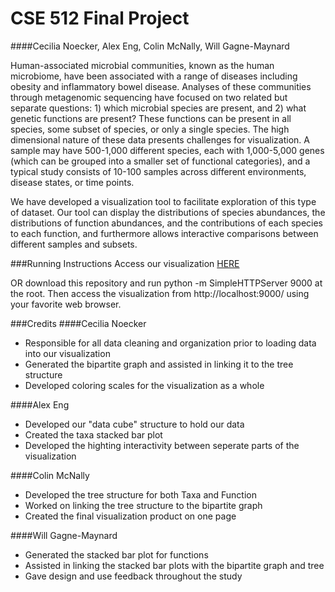# CSE 512 Final Project
####Cecilia Noecker, Alex Eng, Colin McNally, Will Gagne-Maynard

  Human-associated microbial communities, known as the human microbiome, have been associated with a range of diseases including obesity and inflammatory bowel disease. Analyses of these communities through metagenomic sequencing have focused on two related but separate questions: 1) which microbial species are present, and 2) what genetic functions are present?  These functions can be present in all species, some subset of species, or only a single species. The high dimensional nature of these data presents challenges for visualization. A sample may have 500-1,000 different species, each with 1,000-5,000 genes (which can be grouped into a smaller set of functional categories), and a typical study consists of 10-100 samples across different environments, disease states, or time points. 

  We have developed a visualization tool to facilitate exploration of this type of dataset. Our tool can display the distributions of species abundances, the distributions of function abundances, and the contributions of each species to each function, and furthermore allows interactive comparisons between different samples and subsets. 


###Running Instructions
Access our visualization [HERE](http://cse512-15s.github.io/fp-cnoecker-engal-cmcn-wgagne-maynard/)

OR download this repository and run python -m SimpleHTTPServer 9000 at the root. Then access the visualization from http://localhost:9000/ using your favorite web browser.

###Credits
####Cecilia Noecker
- Responsible for all data cleaning and organization prior to loading data into our visualization
- Generated the bipartite graph and assisted in linking it to the tree structure
- Developed coloring scales for the visualization as a whole

####Alex Eng
- Developed our "data cube" structure to hold our data
- Created the taxa stacked bar plot
- Developed the highting interactivity between seperate parts of the visualization

####Colin McNally
- Developed the tree structure for both Taxa and Function
- Worked on linking the tree structure to the bipartite graph
- Created the final visualization product on one page

####Will Gagne-Maynard
- Generated the stacked bar plot for functions
- Assisted in linking the stacked bar plots with the bipartite graph and tree
- Gave design and use feedback throughout the study
